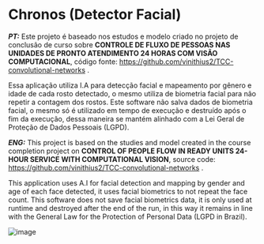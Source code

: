 # Chronos (Detector Facial)

_**PT:**_ Este projeto é baseado nos estudos e modelo criado no projeto de conclusão de curso sobre **CONTROLE DE FLUXO DE PESSOAS NAS UNIDADES DE PRONTO
ATENDIMENTO 24 HORAS COM VISÃO COMPUTACIONAL**, código fonte: https://github.com/vinithius2/TCC-convolutional-networks .

Essa aplicação utiliza I.A para detecção facial e mapeamento por gênero e idade de cada rosto detectado, o mesmo utiliza de biometria facial para não repetir a contagem dos rostos. Este software não salva dados de biometria facial, o mesmo só é utilizado em tempo de execução e destruído após o fim da execução, dessa maneira se mantém alinhado com a Lei Geral de Proteção de Dados Pessoais (LGPD).

_**ENG:**_ This project is based on the studies and model created in the course completion project on **CONTROL OF PEOPLE FLOW IN READY UNITS
24-HOUR SERVICE WITH COMPUTATIONAL VISION**, source code: https://github.com/vinithius2/TCC-convolutional-networks .

This application uses A.I for facial detection and mapping by gender and age of each face detected, it uses facial biometrics to not repeat the face count. This software does not save facial biometrics data, it is only used at runtime and destroyed after the end of the run, in this way it remains in line with the General Law for the Protection of Personal Data (LGPD in Brazil).

![image](https://user-images.githubusercontent.com/7644485/132746122-6f2cca74-bc6f-4b89-bc83-6ecd06882cf0.png)
